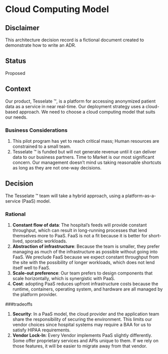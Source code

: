 # Cloud Computing Model

## Disclaimer

This architecture decision record is a fictional document created to demonstrate how to write an ADR.

## Status

Proposed

## Context

Our product, Tesselate ™, is a platform for accessing anonymized patient data as a service in near real-time. Our deployment strategy uses a cloud-based approach. We need to choose a cloud computing model that suits our needs.

### Business Considerations

1.	This pilot program has yet to reach critical mass; Human resources are constrained to a small team.
2.	Tesselate ™ is funded but will not generate revenue until it can deliver data to our business partners. Time to Market is our most significant concern. Our management doesn’t mind us taking reasonable shortcuts as long as they are not one-way decisions.

## Decision

The Tesselate ™ team will take a hybrid approach, using a platform-as-a-service (PaaS) model.

### Rational

1.	**Constant flow of data**: The hospital’s feeds will provide constant throughput, which can result in long-running processes that lend themselves more to PaaS. FaaS is not a fit because it is better for short-lived, sporadic workloads.
2.	**Abstraction of infrastructure**: Because the team is smaller, they prefer managing as much of the infrastructure as possible without going into FaaS. We preclude FaaS because we expect constant throughput from the site with the possibility of longer workloads, which does not lend itself well to FaaS.
3.	**Scale-out preference**: Our team prefers to design components that scale horizontally, which is synergistic with PaaS.
4.	 **Cost**: adopting PaaS reduces upfront infrastructure costs because the runtime, containers, operating system, and hardware are all managed by the platform provider.

###tradeoffs

1.	**Security**: In a PaaS model, the cloud provider and the application team share the responsibility of securing the environment. This limits our vendor choices since hospital systems may require a BAA for us to satisfy HIPAA requirements.
2.	 **Vendor Lock-In**: Every Vendor implements PaaS slightly differently. Some offer proprietary services and APIs unique to them. If we rely on those features, it will be easier to migrate away from that vendor.

